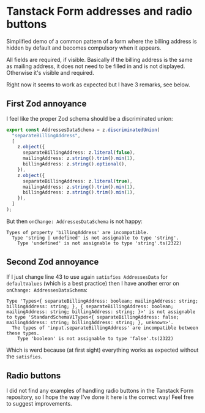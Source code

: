 # Tanstack Form addresses and radio buttons

Simplified demo of a common pattern of a form where the billing address is hidden by default and becomes compulsory when it appears.

All fields are required, if visible. Basically if the billing address is the same as mailing address, it does not need to be filled in and is not displayed. Otherwise it's visible and required.

Right now it seems to work as expected but I have 3 remarks, see below.

## First Zod annoyance

I feel like the proper Zod schema should be a discriminated union:

```typescript
export const AddressesDataSchema = z.discriminatedUnion(
  "separateBillingAddress",
  [
    z.object({
      separateBillingAddress: z.literal(false),
      mailingAddress: z.string().trim().min(1),
      billingAddress: z.string().optional(),
    }),
    z.object({
      separateBillingAddress: z.literal(true),
      mailingAddress: z.string().trim().min(1),
      billingAddress: z.string().trim().min(1),
    }),
  ]
);
```

But then `onChange: AddressesDataSchema` is not happy:

```
Types of property 'billingAddress' are incompatible.
  Type 'string | undefined' is not assignable to type 'string'.
    Type 'undefined' is not assignable to type 'string'.ts(2322)
```

## Second Zod annoyance

If I just change line 43 to use again `satisfies AddressesData` for `defaultValues` (which is a best practice) then I have another error on `onChange: AddressesDataSchema`:

```
Type 'Types<{ separateBillingAddress: boolean; mailingAddress: string; billingAddress: string; }, { separateBillingAddress: boolean; mailingAddress: string; billingAddress: string; }>' is not assignable to type 'StandardSchemaV1Types<{ separateBillingAddress: false; mailingAddress: string; billingAddress: string; }, unknown>'.
  The types of 'input.separateBillingAddress' are incompatible between these types.
    Type 'boolean' is not assignable to type 'false'.ts(2322)
```

Which is werd because (at first sight) everything works as expected without the `satisfies`.

## Radio buttons

I did not find any examples of handling radio buttons in the Tanstack Form repository, so I hope the way I've done it here is the correct way! Feel free to suggest improvements.
